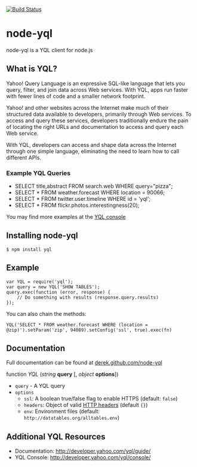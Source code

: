 [![Build Status](https://travis-ci.org/derek/node-yql.svg?branch=master)](https://travis-ci.org/derek/node-yql)

# node-yql

node-yql is a YQL client for node.js

## What is YQL?

Yahoo! Query Language is an expressive SQL-like language that lets you query, filter, and join data across Web services. With YQL, apps run faster with fewer lines of code and a smaller network footprint.

Yahoo! and other websites across the Internet make much of their structured data available to developers, primarily through Web services. To access and query these services, developers traditionally endure the pain of locating the right URLs and documentation to access and query each Web service.

With YQL, developers can access and shape data across the Internet through one simple language, eliminating the need to learn how to call different APIs.

### Example YQL Queries

* SELECT title,abstract FROM search.web WHERE query="pizza";
* SELECT * FROM weather.forecast WHERE location = 90066;
* SELECT * FROM twitter.user.timeline WHERE id = 'yql';
* SELECT * FROM flickr.photos.interestingness(20);

You may find more examples at the [YQL console](http://developer.yahoo.com/yql/console/ "YQL console")


## Installing node-yql

    $ npm install yql


## Example

	var YQL = require('yql');
	var query = new YQL('SHOW TABLES');
	query.exec(function (error, response) {
		// Do something with results (response.query.results)
	});

You can also chain the methods:

	YQL('SELECT * FROM weather.forecast WHERE (location = @zip)').setParam('zip', 94089).setConfig('ssl', true).exec(fn)

## Documentation
Full documentation can be found at [derek.github.com/node-yql](http://derek.github.com/node-yql)


function *YQL* (*string* __query__ [, *object* __options__])

* `query` - A YQL query
* `options`
    * `ssl`: A boolean true/false flag to enable HTTPS (default: `false`)
    * `headers`: Object of valid [HTTP headers](https://secure.wikimedia.org/wikipedia/en/wiki/List_of_HTTP_header_fields) (default `{}`)
    * `env`: Environment files (default: `http://datatables.org/alltables.env`)


## Additional YQL Resources

* Documentation: <http://developer.yahoo.com/yql/guide/>
* YQL Console: <http://developer.yahoo.com/yql/console/>
